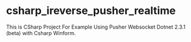 # csharp_ireverse_pusher_realtime
This is CSharp Project For Example Using Pusher Websocket Dotnet 2.3.1 (beta) with Csharp Winform.
